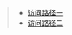 > * [访问路径一](http://localhost:8888/lfy/indexPro.html)
> * [访问路径二](http://localhost:8888/lfy/index.html)